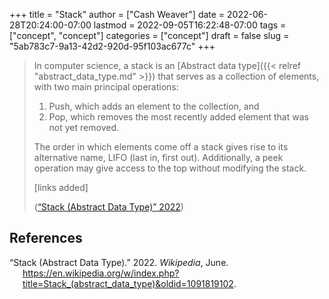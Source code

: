 +++
title = "Stack"
author = ["Cash Weaver"]
date = 2022-06-28T20:24:00-07:00
lastmod = 2022-09-05T16:22:48-07:00
tags = ["concept", "concept"]
categories = ["concept"]
draft = false
slug = "5ab783c7-9a13-42d2-920d-95f103ac677c"
+++

> In computer science, a stack is an [Abstract data type]({{< relref "abstract_data_type.md" >}}) that serves as a collection of elements, with two main principal operations:
>
> 1.  Push, which adds an element to the collection, and
> 2.  Pop, which removes the most recently added element that was not yet removed.
>
> The order in which elements come off a stack gives rise to its alternative name, LIFO (last in, first out). Additionally, a peek operation may give access to the top without modifying the stack.
>
> [links added]
>
> (<a href="#citeproc_bib_item_1">“Stack (Abstract Data Type)” 2022</a>)

## References

<style>.csl-entry{text-indent: -1.5em; margin-left: 1.5em;}</style><div class="csl-bib-body">
  <div class="csl-entry"><a id="citeproc_bib_item_1"></a>“Stack (Abstract Data Type).” 2022. <i>Wikipedia</i>, June. <a href="https://en.wikipedia.org/w/index.php?title=Stack_(abstract_data_type)&oldid=1091819102">https://en.wikipedia.org/w/index.php?title=Stack_(abstract_data_type)&#38;oldid=1091819102</a>.</div>
</div>

